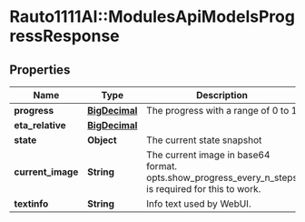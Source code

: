 # Rauto1111AI::ModulesApiModelsProgressResponse

## Properties
Name | Type | Description | Notes
------------ | ------------- | ------------- | -------------
**progress** | [**BigDecimal**](BigDecimal.md) | The progress with a range of 0 to 1 | 
**eta_relative** | [**BigDecimal**](BigDecimal.md) |  | 
**state** | **Object** | The current state snapshot | 
**current_image** | **String** | The current image in base64 format. opts.show_progress_every_n_steps is required for this to work. | [optional] 
**textinfo** | **String** | Info text used by WebUI. | [optional] 

